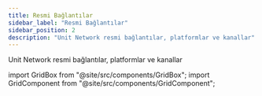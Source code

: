 ```yaml
---
title: Resmi Bağlantılar
sidebar_label: "Resmi Bağlantılar"
sidebar_position: 2
description: "Unit Network resmi bağlantılar, platformlar ve kanallar"
---
```


Unit Network resmi bağlantılar, platformlar ve kanallar

import GridBox from "@site/src/components/GridBox";
import GridComponent from "@site/src/components/GridComponent";

<GridComponent>
  <GridBox title={"Uygulama"} link={"https://app.unit.network/"} />
  <GridBox title={"Belgeleme Merkezi"} link={"https://docs.unit.network/"} />
  <GridBox title={"Twitter"} link={"https://twitter.com/theunitnetwork"} />
  <GridBox title={"Discord"} link={"https://discord.com/invite/unitnetwork"} />
  <GridBox title={"LinkedIn"} link={"https://www.linkedin.com/company/theunitnetwork/"} />
  <GridBox title={"YouTube"} link={"https://www.youtube.com/c/UnitGlobal"} />
  <GridBox title={"Instagram"} link={"https://www.instagram.com/unit.network/"} />
  <GridBox title={"Makaleler"} link={"https://unitnetwork.medium.com/"} />
  <GridBox title={"Facebook"} link={"https://www.facebook.com/theunitnetwork"} />
</GridComponent>
